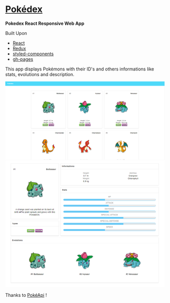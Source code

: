 # [Pokédex](https://ssi-moha.github.io/pokedex/#/)

**Pokedex React Responsive Web App**

Built Upon

* [React](https://reactjs.org/)
* [Redux](https://redux.js.org/)
* [styled-components](https://styled-components.com/)
* [gh-pages](https://github.com/tschaub/gh-pages)


This app displays Pokémons with their ID's and others informations like stats, evolutions and description.

![Pokemon List](/public/pokemon-list.png)
![Pokemon Details](/public/pokemon-details.png)

Thanks to [PokéApi](https://github.com/PokeAPI/pokeapi) !
